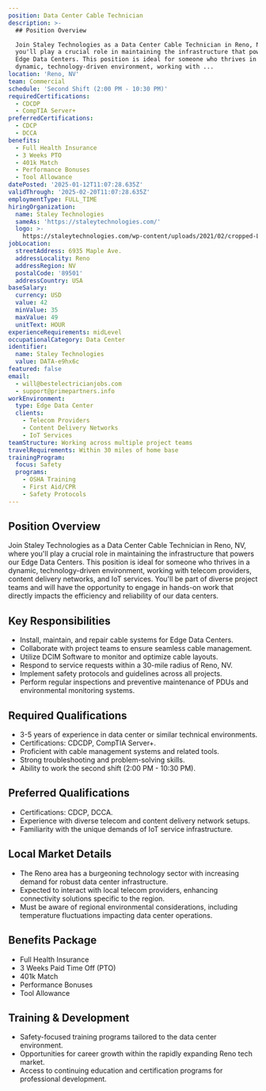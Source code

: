 ```yaml
---
position: Data Center Cable Technician
description: >-
  ## Position Overview

  Join Staley Technologies as a Data Center Cable Technician in Reno, NV, where
  you'll play a crucial role in maintaining the infrastructure that powers our
  Edge Data Centers. This position is ideal for someone who thrives in a
  dynamic, technology-driven environment, working with ...
location: 'Reno, NV'
team: Commercial
schedule: 'Second Shift (2:00 PM - 10:30 PM)'
requiredCertifications:
  - CDCDP
  - CompTIA Server+
preferredCertifications:
  - CDCP
  - DCCA
benefits:
  - Full Health Insurance
  - 3 Weeks PTO
  - 401k Match
  - Performance Bonuses
  - Tool Allowance
datePosted: '2025-01-12T11:07:28.635Z'
validThrough: '2025-02-20T11:07:28.635Z'
employmentType: FULL_TIME
hiringOrganization:
  name: Staley Technologies
  sameAs: 'https://staleytechnologies.com/'
  logo: >-
    https://staleytechnologies.com/wp-content/uploads/2021/02/cropped-Logo_StaleyTechnologies.png
jobLocation:
  streetAddress: 6935 Maple Ave.
  addressLocality: Reno
  addressRegion: NV
  postalCode: '89501'
  addressCountry: USA
baseSalary:
  currency: USD
  value: 42
  minValue: 35
  maxValue: 49
  unitText: HOUR
experienceRequirements: midLevel
occupationalCategory: Data Center
identifier:
  name: Staley Technologies
  value: DATA-e9hx6c
featured: false
email:
  - will@bestelectricianjobs.com
  - support@primepartners.info
workEnvironment:
  type: Edge Data Center
  clients:
    - Telecom Providers
    - Content Delivery Networks
    - IoT Services
teamStructure: Working across multiple project teams
travelRequirements: Within 30 miles of home base
trainingProgram:
  focus: Safety
  programs:
    - OSHA Training
    - First Aid/CPR
    - Safety Protocols
---
```




## Position Overview
Join Staley Technologies as a Data Center Cable Technician in Reno, NV, where you'll play a crucial role in maintaining the infrastructure that powers our Edge Data Centers. This position is ideal for someone who thrives in a dynamic, technology-driven environment, working with telecom providers, content delivery networks, and IoT services. You'll be part of diverse project teams and will have the opportunity to engage in hands-on work that directly impacts the efficiency and reliability of our data centers.

## Key Responsibilities
- Install, maintain, and repair cable systems for Edge Data Centers.
- Collaborate with project teams to ensure seamless cable management.
- Utilize DCIM Software to monitor and optimize cable layouts.
- Respond to service requests within a 30-mile radius of Reno, NV.
- Implement safety protocols and guidelines across all projects.
- Perform regular inspections and preventive maintenance of PDUs and environmental monitoring systems.

## Required Qualifications
- 3-5 years of experience in data center or similar technical environments.
- Certifications: CDCDP, CompTIA Server+.
- Proficient with cable management systems and related tools.
- Strong troubleshooting and problem-solving skills.
- Ability to work the second shift (2:00 PM - 10:30 PM).

## Preferred Qualifications
- Certifications: CDCP, DCCA.
- Experience with diverse telecom and content delivery network setups.
- Familiarity with the unique demands of IoT service infrastructure.

## Local Market Details
- The Reno area has a burgeoning technology sector with increasing demand for robust data center infrastructure.
- Expected to interact with local telecom providers, enhancing connectivity solutions specific to the region.
- Must be aware of regional environmental considerations, including temperature fluctuations impacting data center operations.

## Benefits Package
- Full Health Insurance
- 3 Weeks Paid Time Off (PTO)
- 401k Match
- Performance Bonuses
- Tool Allowance

## Training & Development
- Safety-focused training programs tailored to the data center environment.
- Opportunities for career growth within the rapidly expanding Reno tech market.
- Access to continuing education and certification programs for professional development.
